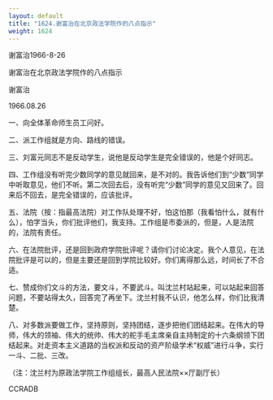 ```yaml
---
layout: default
title: "1624.谢富治在北京政法学院作的八点指示"
weight: 1624
---
```


谢富治1966-8-26

谢富治在北京政法学院作的八点指示

谢富治

1966.08.26

一、向全体革命师生员工问好。

二、派工作组就是方向、路线的错误。

三、刘富元同志不是反动学生，说他是反动学生是完全错误的，他是个好同志。

四、工作组没有听完少数同学的意见就回来，是不对的。我告诉他们到“少数”同学中听取意见，他们不听。第二次回去后，没有听完“少数”同学的意见又回来了。回来后不回去，是完全错误的，应该批评。

五、法院（按：指最高法院）对工作队处理不好，怕这怕那（我看怕什么，就有什么），怕字当头，你们批评他们，我支持。工作组是市委派的，但是，人是法院的，法院有责任。

六、在法院批评，还是回到政府学院批评呢？请你们讨论决定。我个人意见，在法院批评是可以的，但是主要还是回到学院比较好。你们离得那么远，时间长了不合适。

七、赞成你们文斗的方法，要文斗，不要武斗。叫沈兰村站起来，可以站起来回答问题，不要站得太久，回答完了再坐下。沈兰村我不认识，他怎么样，你们比我清楚。

八、对多数派要做工作，坚持原则，坚持团结，逐步把他们团结起来。在伟大的导师，伟大的领袖、伟大的统帅、伟大的舵手毛主席亲自主持制定的十六条纲领下团结起来。对走资本主义道路的当权派和反动的资产阶级学术“权威”进行斗争，实行一斗、二批、三改。

（注：沈兰村为原政法学院工作组组长，最高人民法院××厅副厅长）

CCRADB


